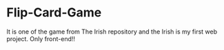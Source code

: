 # Flip-Card-Game
It is one of the game from The Irish repository and the Irish is my first web project. Only front-end!!
